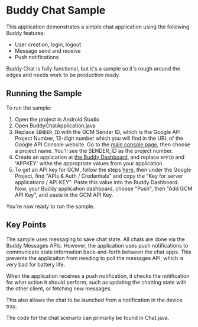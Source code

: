 # Buddy Chat Sample

This application demonstrates a simple chat application using the following Buddy features:

* User creation, login, logout
* Message send and receive
* Push notifications 

Buddy Chat is fully functional, but it's a sample so it's rough around the edges and needs work to be production ready.

## Running the Sample

To run the sample:

1. Open the project in Android Studio
2. Open BuddyChatApplication.java
3. Replace `SENDER_ID` with the GCM Sender ID, which is the Google API Project Number, 13-digit number which you will find in the URL of the Google API Console website.  Go to the [main console page](https://console.developers.google.com/project), then choose a project name.  You'll see the SENDER_ID as the project number.
4. Create an application at [the Buddy Dashboard](https://buddyplatform.com), and replace `APPID` and 'APPKEY' withe the appropriate values from your application.
5. To get an API key for GCM, follow the steps [here](http://developer.android.com/google/gcm/gs.html), then under the Google Project, find "APIs & Auth / Credentials" and copy the "Key for server applications / API KEY".  Paste this value into the Buddy Dashboard. Now, your Buddy application dashboard, choose "Push", then "Add GCM API Key", and paste in the GCM API Key.

You're now ready to run the sample. 

## Key Points

The sample uses messaging to save chat state.  All chats are done via the Buddy Messages APIs.  However, the application uses push notifications to communicate state information back-and-forth between the chat apps.  This prevents the applicaiton from needing to poll the messages API, which is very bad for battery life.

When the application receives a push notification, it checks the notification for what action it should perform, such as updating the chatting state with the other client, or fetching new messages.

This also allows the chat to be launched from a notification in the device tray.

The code for the chat scenario can primarily be found in Chat.java.